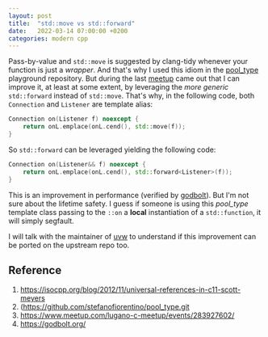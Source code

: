 ```yaml
---
layout: post
title:  "std::move vs std::forward"
date:   2022-03-14 07:00:00 +0200
categories: modern cpp
---
```


Pass-by-value and `std::move` is suggested by clang-tidy whenever your function is just a _wrapper_. And that's why I used this idiom in the [pool_type](https://github.com/stefanofiorentino/pool_type.git) playground repository. But during the last [meetup](https://www.meetup.com/lugano-c-meetup/events/283927602/) came out that I can improve it, at least at some extent, by leveraging the _more generic_ `std::forward` instead of `std::move`. That's why, in the following code, both `Connection` and `Listener` are template alias:
```cpp
Connection on(Listener f) noexcept {
    return onL.emplace(onL.cend(), std::move(f));
}
```
So `std::forward` can be leveraged yielding the following code:
```cpp
Connection on(Listener&& f) noexcept {
    return onL.emplace(onL.cend(), std::forward<Listener>(f));
}
```
This is an improvement in performance (verified by [godbolt](https://godbolt.org/)). But I'm not sure about the lifetime safety. I guess if someone is using this _pool_type_ template class passing to the `::on` a **local** instantiation of a `std::function`, it will simply segfault. 

I will talk with the maintainer of [uvw](https://github.com/skypjack/uvw) to understand if this improvement can be ported on the upstream repo too.

<!---
NOTE: The use of `std::forward` is not necessarly yielding the universal reference idiom to be in place. Here for example, `Listener` depends on `E` (i.e., `using Listener = std::function<void(E const&, T &)>;`), so being not a complete template parameter we're still not sure compilers would gracefully accept this.
-->

## Reference
1) https://isocpp.org/blog/2012/11/universal-references-in-c11-scott-meyers
2) (https://github.com/stefanofiorentino/pool_type.git
3) https://www.meetup.com/lugano-c-meetup/events/283927602/
4) https://godbolt.org/